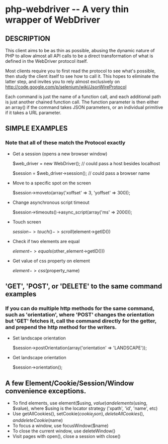 php-webdriver -- A very thin wrapper of WebDriver
=================================================

## DESCRIPTION

This client aims to be as thin as possible, abusing the dynamic nature of PHP to allow almost all API calls to be a direct transformation of what is defined in the WebDriver protocol itself.

Most clients require you to first read the protocol to see what's possible, then study the client itself to see how to call it.  This hopes to eliminate the latter step, and invites you to rely almost exclusively on http://code.google.com/p/selenium/wiki/JsonWireProtocol

Each command is just the name of a function call, and each additional path is just another chained function call.  The function parameter is then either an array() if the command takes JSON parameters, or an individual primitive if it takes a URL parameter.

## SIMPLE EXAMPLES

### Note that all of these match the Protocol exactly

* Get a session (opens a new browser window)

    $web_driver = new WebDriver(); // could pass a host besides localhost

  $session = $web_driver->session(); // could pass a browser name

* Move to a specific spot on the screen

    $session->moveto(array('xoffset' => 3, 'yoffset' => 300));

* Change asynchronous script timeout

    $session->timeouts()->async_script(array('ms' => 2000));

* Touch screen

    $session->touch()->scroll($element->getID())

* Check if two elements are equal

    $element->equals($other_element->getID()))

* Get value of css property on element

    $element->css($property_name)

## 'GET', 'POST', or 'DELETE' to the same command examples

### If you can do multiple http methods for the same command, such as 'orientation', where 'POST' changes the orientation but 'GET' fetches it, call the command directly for the getter, and prepend the http method for the writers.

* Set landscape orientation

    $session->postOrientation(array('orientation' => 'LANDSCAPE'));

* Get landscape orientation

    $session->orientation();

## A few Element/Cookie/Session/Window convenience exceptions.

* To find elements, use element($using, $value) and elements($using, $value), where $using is the locator strategy ('xpath', 'id', 'name', etc)
* Use getAllCookies(), setCookie($cookie_json), deleteAllCookies(), and deleteCookie($name)
* To focus a window, use focusWindow($name)
* To close the current window, use deleteWindow()
* Visit pages with open(), close a session with close()
